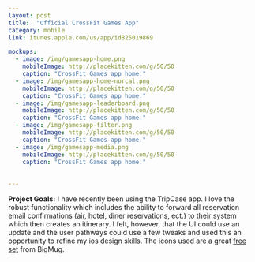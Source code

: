 ```yaml
---
layout: post
title:  "Official CrossFit Games App"
category: mobile
link: itunes.apple.com/us/app/id825019869

mockups:
  - image: /img/gamesapp-home.png
    mobileImage: http://placekitten.com/g/50/50
    caption: "CrossFit Games app home."
  - image: /img/gamesapp-home-norcal.png
    mobileImage: http://placekitten.com/g/50/50
    caption: "CrossFit Games app home."
  - image: /img/gamesapp-leaderboard.png
    mobileImage: http://placekitten.com/g/50/50
    caption: "CrossFit Games app home."
  - image: /img/gamesapp-filter.png
    mobileImage: http://placekitten.com/g/50/50
    caption: "CrossFit Games app home."
  - image: /img/gamesapp-media.png
    mobileImage: http://placekitten.com/g/50/50
    caption: "CrossFit Games app home."
    
    
---
```

**Project Goals:** I have recently been using the TripCase app. I love the robust functionality which includes the ability to forward all reservation email confirmations (air, hotel, diner reservations, ect.) to their system which then creates an itinerary. I felt, however, that the UI could use an update and the user pathways could use a few tweaks and used this an opportunity to refine my ios design skills. The icons used are a great [free set](https://dribbble.com/shots/1634821-440-Free-Icons) from BigMug. 

